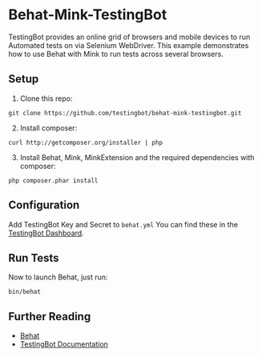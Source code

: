 # Behat-Mink-TestingBot
TestingBot provides an online grid of browsers and mobile devices to run Automated tests on via Selenium WebDriver.
This example demonstrates how to use Behat with Mink to run tests across several browsers.

## Setup 

1. Clone this repo:

  `git clone https://github.com/testingbot/behat-mink-testingbot.git`

2. Install composer: 

  `curl http://getcomposer.org/installer | php`

3. Install Behat, Mink, MinkExtension and the required dependencies with composer:

  `php composer.phar install`

## Configuration
Add TestingBot Key and Secret to `behat.yml`
You can find these in the [TestingBot Dashboard](https://testingbot.com/members/).

## Run Tests
Now to launch Behat, just run:

`bin/behat`

## Further Reading
- [Behat](http://mink.behat.org/en/latest/)
- [TestingBot Documentation](https://testingbot.com/support/getting-started/behat-mink.html)
